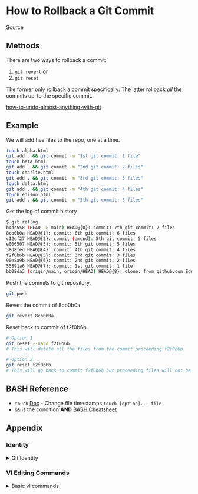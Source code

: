 # How to Rollback a Git Commit

[Source](https://www.theserverside.com/tutorial/How-to-git-revert-a-commit-A-simple-undo-changes-example)

## Methods
There are two ways to rollback a commit:
1. `git revert` or
2. `git reset`

The former only rollback a commit specifically. The latter rollback *all* the commits up-to the specific commit.

[how-to-undo-almost-anything-with-git](https://github.blog/2015-06-08-how-to-undo-almost-anything-with-git/)

## Example
We will add five files to the repo, one at a time.
```bash
touch alpha.html
git add . && git commit -m "1st git commit: 1 file"
touch beta.html
git add . && git commit -m "2nd git commit: 2 files"
touch charlie.html
git add . && git commit -m "3rd git commit: 3 files"
touch delta.html
git add . && git commit -m "4th git commit: 4 files"
touch edison.html
git add . && git commit -m "5th git commit: 5 files"
```

Get the log of commit history
```bash
$ git reflog
b4dc558 (HEAD -> main) HEAD@{0}: commit: 7th git commit: 7 files
8cb0b0a HEAD@{1}: commit: 6th git commit: 6 files
c12ef27 HEAD@{2}: commit (amend): 5th git commit: 5 files
e006507 HEAD@{3}: commit: 5th git commit: 5 files
38d8fed HEAD@{4}: commit: 4th git commit: 4 files
f2f0b6b HEAD@{5}: commit: 3rd git commit: 3 files
90e8a9b HEAD@{6}: commit: 2nd git commit: 2 files
55891a6 HEAD@{7}: commit: 1st git commit: 1 file
bb08da3 (origin/main, origin/HEAD) HEAD@{8}: clone: from github.com:EdwardL08/rollback_example.git
```

Push the commits to git repository.
```bash
git push
```

Revert the commit of 8cb0b0a
```bash
git revert 8cb0b0a
```

Reset back to commit of f2f0b6b
```bash
# Option 1
git reset --hard f2f0b6b
# This will delete all the files from the commit proceeding f2f0b6b

# Option 2
git reset f2f0b6b
# This will go back to commit f2f0b6b but proceeding files will not be deleted
```


## BASH Reference
- `touch` [Doc](https://man7.org/linux/man-pages/man1/touch.1.html) - Change file timestamps `touch [option]... file`
- `&&` is the condition **AND** [BASH Cheatsheet](https://devhints.io/bash)

## Appendix

### Identity

<details>
<summary>Git Identity</summary>

[Doc](https://git-scm.com/book/en/v2/Getting-Started-First-Time-Git-Setup)

The first thing you should do when you install Git is to set your user name and email address. This is important because every Git commit uses this information, and it’s immutably baked into the commits you start creating:

```BASH
$ git config --global user.name "John Doe"
$ git config --global user.email johndoe@example.com
```

Again, you need to do this only once if you pass the `--global` option, because then Git will always use that information for anything you do on that system. If you want to override this with a different name or email address for specific projects, you can run the command without the `--global` option when you’re in that project.

To check on the current settings
```bash
git config --global --edit
```
</details>

### VI Editing Commands

<details>
<summary>Basic vi commands</summary>

[An introduction to the vi editor](https://www.redhat.com/sysadmin/introduction-vi-editor) <br>
[Basic vi Commands](https://www.cs.colostate.edu/helpdocs/vi.html)

vi <filename> — Open or edit a file.<br>
i — Switch to Insert mode.<br>
Esc — Switch to Command mode.<br>
:w — Save and continue editing.<br>
:wq or ZZ — Save and quit/exit vi.<br>
:q! — Quit vi and do not save changes.<br>
yy — Yank (copy) a line of text.<br>
p — Paste a line of yanked text below the current line.<br>
o — Open a new line under the current line.<br>
O — Open a new line above the current line.<br>
A — Append to the end of the line.<br>
a — Append after the cursor’s current position.<br>
I — Insert text at the beginning of the current line.<br>
b — Go to the beginning of the word.<br>
e — Go to the end of the word.<br>
x — Delete a single character.<br>
dd — Delete an entire line.<br>
Xdd — Delete X number of lines.<br>
Xyy — Yank X number of lines.<br>
G — Go to the last line in a file.<br>
XG — Go to line X in a file.<br>
gg — Go to the first line in a file.<br>
:num — Display the current line’s line number.<br>
h — Move left one character.<br>
j — Move down one line.<br>
k — Move up one line.<br>
l — Move right one character.<br>

</details>
